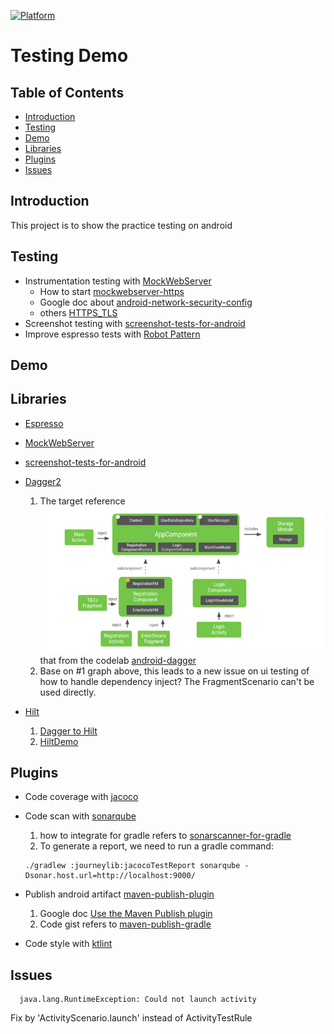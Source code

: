 [![Platform](https://img.shields.io/badge/platform-android-brightgreen)](https://developer.android.com/reference)

# Testing Demo

## Table of Contents

- [Introduction](#introduction)
- [Testing](#testing)
- [Demo](#demo)
- [Libraries](#Libraries)
- [Plugins](#Plugins)
- [Issues](#Issues)

## Introduction

This project is to show the practice testing on android

## Testing

* Instrumentation testing
  with [MockWebServer](https://github.com/square/okhttp/tree/master/mockwebserver)
    * How to start [mockwebserver-https](https://adambennett.dev/2021/09/mockwebserver-https/)
    * Google doc about [android-network-security-config](https://developer.android.com/codelabs/android-network-security-config)
    * others [HTTPS_TLS](https://www.mock-server.com/mock_server/HTTPS_TLS.html)
* Screenshot testing
  with [screenshot-tests-for-android](https://github.com/facebook/screenshot-tests-for-android)
* Improve espresso tests
  with [Robot Pattern](https://academy.realm.io/posts/kau-jake-wharton-testing-robots)

## Demo

## Libraries

- [Espresso](https://developer.android.com/training/testing/espresso)
- [MockWebServer](https://github.com/square/okhttp/tree/master/mockwebserver)
- [screenshot-tests-for-android](https://github.com/facebook/screenshot-tests-for-android)
- [Dagger2](https://dagger.dev/)

  1. The target reference ![App dependency diagram](dagger-dependency-diagram.png)
     that from the codelab [android-dagger](https://developer.android.com/codelabs/android-dagger)
  2. Base on #1 graph above, this leads to a new issue on ui testing of how to handle dependency inject?
     The FragmentScenario can't be used directly.
- [Hilt](https://developer.android.google.cn/training/dependency-injection/hilt-android)

    1. [Dagger to Hilt](https://developer.android.com/codelabs/android-dagger-to-hilt)
    2. [HiltDemo](https://github.com/googlecodelabs/android-hilt)

## Plugins

* Code coverage with [jacoco](https://github.com/jacoco/jacoco)
* Code scan with [sonarqube](https://github.com/SonarSource/sonar-scanning-examples)

    1. how to integrate for gradle refers
       to [sonarscanner-for-gradle](https://docs.sonarqube.org/latest/analysis/scan/sonarscanner-for-gradle/)
    2. To generate a report, we need to run a gradle command:
  ```
  ./gradlew :journeylib:jacocoTestReport sonarqube -Dsonar.host.url=http://localhost:9000/
  ```
* Publish android
  artifact [maven-publish-plugin](https://docs.gradle.org/current/userguide/publishing_maven.html)

    1. Google
       doc [Use the Maven Publish plugin](https://developer.android.com/studio/build/maven-publish-plugin)
    2. Code gist refers
       to [maven-publish-gradle](https://gist.github.com/Robyer/a6578e60127418b380ca133a1291f017)

* Code style with [ktlint](https://ktlint.github.io/)

## Issues
  ```
    java.lang.RuntimeException: Could not launch activity
  ```
  Fix by 'ActivityScenario.launch' instead of ActivityTestRule
